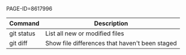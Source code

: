 PAGE-ID=8617996

| Command | Description |
| --- | --- |
| git status | List all new or modified files |
| git diff | Show file differences that haven't been staged |